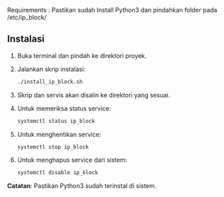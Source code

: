 Requirements :
Pastikan sudah Install Python3 dan pindahkan folder pada /etc/ip_block/


## Instalasi

1. Buka terminal dan pindah ke direktori proyek.
2. Jalankan skrip instalasi:

   ```bash
   ./install_ip_block.sh
   ```

3. Skrip dan servis akan disalin ke direktori yang sesuai.

4. Untuk memeriksa status service:

   ```bash
   systemctl status ip_block
   ```

5. Untuk menghentikan service:

   ```bash
   systemctl stop ip_block
   ```

6. Untuk menghapus service dari sistem:

   ```bash
   systemctl disable ip_block
   ```

**Catatan**: Pastikan Python3 sudah terinstal di sistem.
